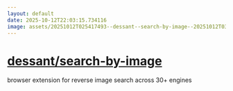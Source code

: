 ```yaml
---
layout: default
date: 2025-10-12T22:03:15.734116
image: assets/20251012T025417493--dessant--search-by-image--20251012T030139930--cropped.png
---
```


# [dessant/search-by-image](https://github.com/dessant/search-by-image)

browser extension for reverse image search across 30+ engines
